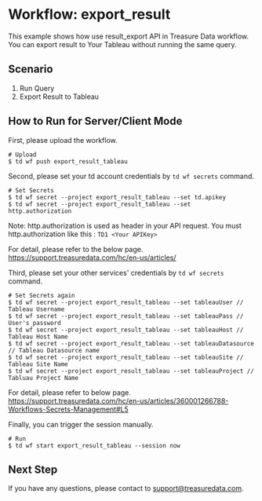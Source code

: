 # Workflow: export_result
This example shows how use result_export API in Treasure Data workflow. 
You can export result to Your Tableau without running the same query.


## Scenario

1. Run Query
2. Export Result to Tableau

## How to Run for Server/Client Mode
First, please upload the workflow.
```
# Upload
$ td wf push export_result_tableau
```

Second, please set your td account credentials by ```td wf secrets``` command.
```
# Set Secrets
$ td wf secret --project export_result_tableau --set td.apikey
$ td wf secret --project export_result_tableau --set http.authorization
```

Note: http.authorization is used as header in your API request. 
You must http.authorization like this : ```TD1 <Your APIKey>```

For detail, please refer to the below page.
https://support.treasuredata.com/hc/en-us/articles/


Third, please set your other services' credentials by ```td wf secrets``` command.
```
# Set Secrets again
$ td wf secret --project export_result_tableau --set tableauUser // Tableau Username
$ td wf secret --project export_result_tableau --set tableauPass // User's password
$ td wf secret --project export_result_tableau --set tableauHost // Tableau Host Name
$ td wf secret --project export_result_tableau --set tableauDatasource // Tableau Datasource name
$ td wf secret --project export_result_tableau --set tableauSite // Tableau Site Name
$ td wf secret --project export_result_tableau --set tableauProject // Tabluau Project Name
```

For detail, please refer to below page.
https://support.treasuredata.com/hc/en-us/articles/360001266788-Workflows-Secrets-Management#L5

Finally, you can trigger the session manually.

```
# Run
$ td wf start export_result_tableau --session now
```

## Next Step
If you have any questions, please contact to support@treasuredata.com.
